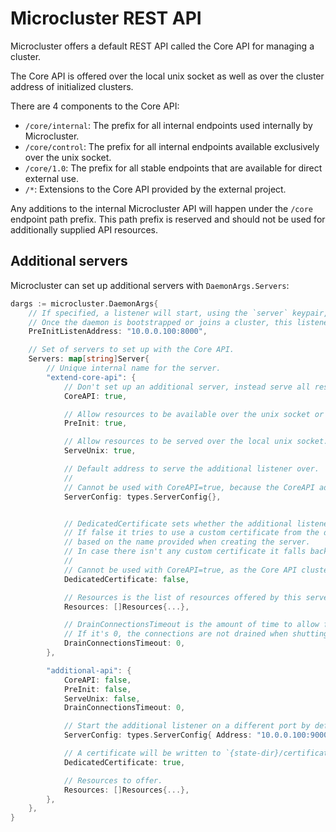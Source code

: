 # Microcluster REST API

Microcluster offers a default REST API called the Core API for managing a cluster.

The Core API is offered over the local unix socket as well as over the cluster address of initialized clusters.

There are 4 components to the Core API:

* `/core/internal`: The prefix for all internal endpoints used internally by Microcluster.
* `/core/control`: The prefix for all internal endpoints available exclusively over the unix socket.
* `/core/1.0`: The prefix for all stable endpoints that are available for direct external use.
* `/*`: Extensions to the Core API provided by the external project.

Any additions to the internal Microcluster API will happen under the `/core` endpoint path prefix. This path prefix is reserved and should not be used for additionally supplied API resources.


## Additional servers

Microcluster can set up additional servers with `DaemonArgs.Servers`:

```go
dargs := microcluster.DaemonArgs{
    // If specified, a listener will start, using the `server` keypair, and offer all extensions to the CoreAPI as well as `/core/1.0`.
    // Once the daemon is bootstrapped or joins a cluster, this listener will turn off permanently.
    PreInitListenAddress: "10.0.0.100:8000",

    // Set of servers to set up with the Core API.
    Servers: map[string]Server{
        // Unique internal name for the server.
        "extend-core-api": {
            // Don't set up an additional server, instead serve all resources over the Core API.
            CoreAPI: true,

            // Allow resources to be available over the unix socket or PreInitListenAddress before bootstrapping or joining a cluster.
            PreInit: true,

            // Allow resources to be served over the local unix socket.
            ServeUnix: true,

            // Default address to serve the additional listener over.
            //
            // Cannot be used with CoreAPI=true, because the CoreAPI address and port will be used.
            ServerConfig: types.ServerConfig{},


            // DedicatedCertificate sets whether the additional listener should use its own self-signed certificate.
            // If false it tries to use a custom certificate from the daemon's state `/certificates` directory
            // based on the name provided when creating the server.
            // In case there isn't any custom certificate it falls back to the cluster certificate of the Core API.
            //
            // Cannot be used with CoreAPI=true, as the Core API cluster certificate will be used.
            DedicatedCertificate: false,

            // Resources is the list of resources offered by this server.
            Resources: []Resources{...},

            // DrainConnectionsTimeout is the amount of time to allow for all connections to drain when shutting down.
            // If it's 0, the connections are not drained when shutting down.
            DrainConnectionsTimeout: 0,
        },

        "additional-api": {
            CoreAPI: false,
            PreInit: false,
            ServeUnix: false,
            DrainConnectionsTimeout: 0,

            // Start the additional listener on a different port by default.
            ServerConfig: types.ServerConfig{ Address: "10.0.0.100:9000" },

            // A certificate will be written to `{state-dir}/certificates/additional-api.crt` and `{state-dir}/certificates/additional-api.key`.
            DedicatedCertificate: true,

            // Resources to offer.
            Resources: []Resources{...},
        },
    },
}
```


